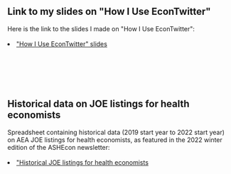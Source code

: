 <html lang="en">
  <head>
    <meta charset="utf-8">
    <meta name="description" content="Resources">
  
  </head>

        

<div class="page-header">
  <h2>Link to my slides on "How I Use EconTwitter" </h2>
</div>

<div class="row-fluid">
  <div class="span12">
    Here is the link to the slides I made on "How I Use EconTwitter":
    <br/>
    <br/>
    <li><a href="{{ BASE_PATH }}/assets/burton_econtwitter_slides.pdf">"How I Use EconTwitter" slides</a></li>
    <br/>
    <br/>


  </div>
</div>


<br/>
<br/>
<br/>

<div class="page-header">
  <h2>Historical data on JOE listings for health economists </h2>
</div>

<div class="row-fluid">
  <div class="span12">
    Spreadsheet containing historical data (2019 start year to 2022 start year) on AEA JOE listings for health economists, as featured in the 2022 winter edition of the ASHEcon newsletter:
    <br/>
    <br/>
    <li><a href="{{ BASE_PATH }}/assets/joe_results_public.xls">"Historical JOE listings for health economists</a></li>
    <br/>
    <br/>


  </div>
</div>


<br/>
<br/>
<br/>


     
  <span id="lastModified"></span>

  

    
</html>